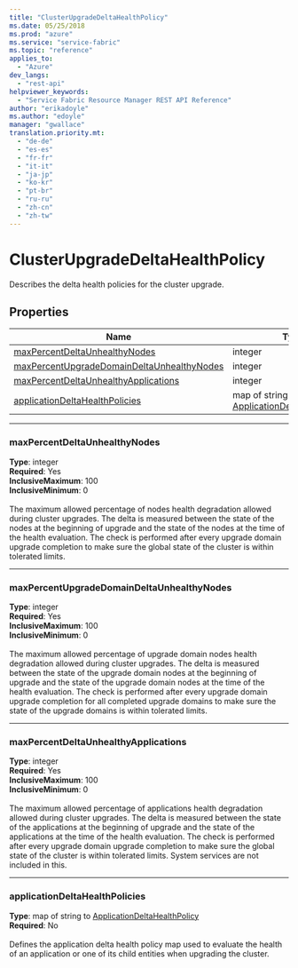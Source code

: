 ```yaml
---
title: "ClusterUpgradeDeltaHealthPolicy"
ms.date: 05/25/2018
ms.prod: "azure"
ms.service: "service-fabric"
ms.topic: "reference"
applies_to: 
  - "Azure"
dev_langs: 
  - "rest-api"
helpviewer_keywords: 
  - "Service Fabric Resource Manager REST API Reference"
author: "erikadoyle"
ms.author: "edoyle"
manager: "gwallace"
translation.priority.mt: 
  - "de-de"
  - "es-es"
  - "fr-fr"
  - "it-it"
  - "ja-jp"
  - "ko-kr"
  - "pt-br"
  - "ru-ru"
  - "zh-cn"
  - "zh-tw"
---
```

# ClusterUpgradeDeltaHealthPolicy

Describes the delta health policies for the cluster upgrade.

## Properties
| Name | Type | Required |
| --- | --- | --- |
| [maxPercentDeltaUnhealthyNodes](#maxpercentdeltaunhealthynodes) | integer | Yes |
| [maxPercentUpgradeDomainDeltaUnhealthyNodes](#maxpercentupgradedomaindeltaunhealthynodes) | integer | Yes |
| [maxPercentDeltaUnhealthyApplications](#maxpercentdeltaunhealthyapplications) | integer | Yes |
| [applicationDeltaHealthPolicies](#applicationdeltahealthpolicies) | map of string to [ApplicationDeltaHealthPolicy](sfrp-model-applicationdeltahealthpolicy.md) | No |

____
### maxPercentDeltaUnhealthyNodes
__Type__: integer <br/>
__Required__: Yes<br/>
__InclusiveMaximum__: 100 <br/>
__InclusiveMinimum__: 0 <br/>
<br/>
The maximum allowed percentage of nodes health degradation allowed during cluster upgrades.
The delta is measured between the state of the nodes at the beginning of upgrade and the state of the nodes at the time of the health evaluation.
The check is performed after every upgrade domain upgrade completion to make sure the global state of the cluster is within tolerated limits.


____
### maxPercentUpgradeDomainDeltaUnhealthyNodes
__Type__: integer <br/>
__Required__: Yes<br/>
__InclusiveMaximum__: 100 <br/>
__InclusiveMinimum__: 0 <br/>
<br/>
The maximum allowed percentage of upgrade domain nodes health degradation allowed during cluster upgrades.
The delta is measured between the state of the upgrade domain nodes at the beginning of upgrade and the state of the upgrade domain nodes at the time of the health evaluation.
The check is performed after every upgrade domain upgrade completion for all completed upgrade domains to make sure the state of the upgrade domains is within tolerated limits.


____
### maxPercentDeltaUnhealthyApplications
__Type__: integer <br/>
__Required__: Yes<br/>
__InclusiveMaximum__: 100 <br/>
__InclusiveMinimum__: 0 <br/>
<br/>
The maximum allowed percentage of applications health degradation allowed during cluster upgrades.
The delta is measured between the state of the applications at the beginning of upgrade and the state of the applications at the time of the health evaluation.
The check is performed after every upgrade domain upgrade completion to make sure the global state of the cluster is within tolerated limits. System services are not included in this.


____
### applicationDeltaHealthPolicies
__Type__: map of string to [ApplicationDeltaHealthPolicy](sfrp-model-applicationdeltahealthpolicy.md) <br/>
__Required__: No<br/>
<br/>
Defines the application delta health policy map used to evaluate the health of an application or one of its child entities when upgrading the cluster.
